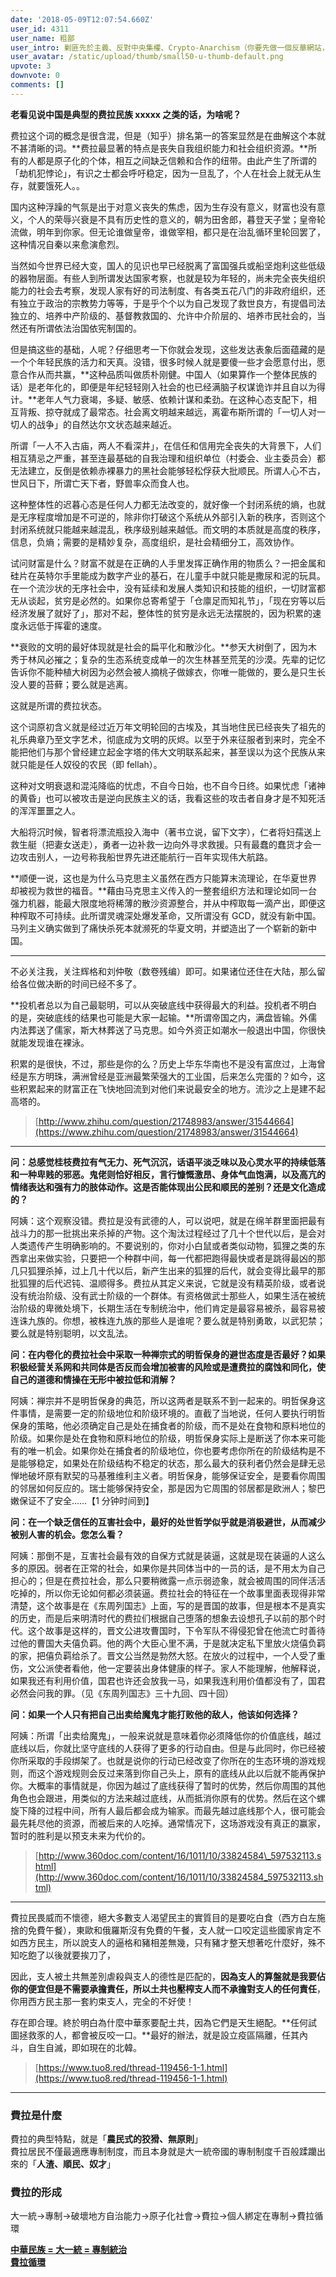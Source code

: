```yaml
---
date: '2018-05-09T12:07:54.660Z'
user_id: 4311
user_name: 粗鄙
user_intro: 剿匪先於主義、反對中央集權、Crypto-Anarchism（你要先做一個反華網站，然後再把它賣給共產黨）
user_avatar: /static/upload/thumb/small50-u-thumb-default.png
upvote: 3
downvote: 0
comments: []
---
```


**老看见说中国是典型的费拉民族 xxxxx 之类的话，为啥呢？**

费拉这个词的概念是很含混，但是（知乎）排名第一的答案显然是在曲解这个本就不甚清晰的词。**费拉最显著的特点是丧失自我组织能力和社会组织资源。**所有的人都是原子化的个体，相互之间缺乏信赖和合作的纽带。由此产生了所谓的「劫机犯悖论」，有识之士都会呼吁稳定，因为一旦乱了，个人在社会上就无从生存，就要饿死人。。

国内这种浮躁的气氛是出于对意义丧失的焦虑，因为生存没有意义，财富也没有意义，个人的荣辱兴衰是不具有历史性的意义的，朝为田舍郎，暮登天子堂；皇帝轮流做，明年到你家。但无论谁做皇帝，谁做宰相，都只是在治乱循环里轮回罢了，这种情况自秦以来愈演愈烈。

当然如今世界已经大变，国人的见识也早已经脱离了富国强兵或船坚炮利这些低级的器物层面。有些人到所谓发达国家考察，也就是较为年轻的，尚未完全丧失组织能力的社会去考察，发现人家有好的司法制度、有各类五花八门的非政府组织，还有独立于政治的宗教势力等等，于是乎个个以为自己发现了救世良方，有提倡司法独立的、培养中产阶级的、基督教救国的、允许中介阶层的、培养市民社会的，当然还有所谓依法治国依宪制国的。

但是搞这些的基础，人呢？仔细思考一下你就会发现，这些发达表象后面蕴藏的是一个个年轻民族的活力和天真。没错，很多时候人就是要傻一些才会愿意付出，愿意合作从而共赢，**这种品质叫做质朴刚健。中国人（如果算作一个整体民族的话）是老年化的，即便是年纪轻轻刚入社会的也已经满脑子权谋诡诈并且自以为得计。**老年人气力衰竭，多疑、敏感、依赖计谋和柔劲。在这种心态支配下，相互背叛、掠夺就成了最常态。社会离文明越来越远，离霍布斯所谓的「一切人对一切人的战争」的自然达尔文状态越来越近。

所谓「一人不入古庙，两人不看深井」，在信任和信用完全丧失的大背景下，人们相互猜忌之严重，甚至连最基础的自我治理和组织单位（村委会、业主委员会）都无法建立，反倒是依赖赤裸暴力的黑社会能够轻松俘获大批顺民。所谓人心不古，世风日下，所谓亡天下者，野兽率众而食人也。

这种整体性的迟暮心态是任何人力都无法改变的，就好像一个封闭系统的熵，也就是无序程度增加是不可逆的，除非你打破这个系统从外部引入新的秩序，否则这个封闭系统就只能越来越混乱，秩序级别越来越低。而文明的本质就是高度的秩序，信息，负熵；需要的是精妙复杂，高度组织，是社会精细分工，高效协作。

试问财富是什么？财富不就是在正确的人手里发挥正确作用的物质么？一把金属和硅片在英特尔手里能成为数字产业的基石，在儿童手中就只能是撒尿和泥的玩具。在一个流沙状的无序社会中，没有延续和发展人类知识和技能的组织，一切财富都无从谈起，贫穷是必然的。如果你总寄希望于「仓廪足而知礼节」，「现在穷等以后经济发展了就好了」，那对不起，整体性的贫穷是永远无法摆脱的，因为积累的速度永远低于挥霍的速度。

**衰败的文明的最好体现就是社会的扁平化和散沙化。**参天大树倒了，因为木秀于林风必摧之；复杂的生态系统变成单一的次生林甚至荒芜的沙漠。先辈的记忆告诉你不能种植大树因为必然会被人摘桃子做嫁衣，你唯一能做的，要么是只生长没人要的苔藓；要么就是逃离。

这就是所谓的费拉状态。

这个词原初含义就是经过近万年文明轮回的古埃及，其当地住民已经丧失了祖先的礼乐典章乃至文字艺术，彻底成为文明的灰烬。以至于外来征服者到来时，完全不能把他们与那个曾经建立起金字塔的伟大文明联系起来，甚至误以为这个民族从来就只能是任人奴役的农民（即 fellah）。

这种对文明衰退和混沌降临的忧虑，不自今日始，也不自今日终。如果忧虑「诸神的黄昏」也可以被攻击是逆向民族主义的话，我看这些的攻击者自身才是不知死活的浑浑噩噩之人。

大船将沉时候，智者将漂流瓶投入海中（著书立说，留下文字），仁者将妇孺送上救生艇（把妻女送走），勇者一边补救一边向外寻求救援。只有最蠢的蠢货才会一边攻击别人，一边号称我船世界先进还能航行一百年实现伟大航路。

**顺便一说，这也是为什么马克思主义虽然在西方只能算末流理论，在华夏世界却被视为救世的福音。**藉由马克思主义传入的一整套组织方法和理论如同一台强力机器，能最大限度地将稀薄的散沙资源整合，并从中榨取每一滴产出，即便这种榨取不可持续。此所谓灵魂深处爆发革命，又所谓没有 GCD，就没有新中国。马列主义确实做到了痛快杀死本就濒死的华夏文明，并塑造出了一个崭新的新中国。

---

不必关注我，关注辉格和刘仲敬（数卷残编）即可。如果诸位还住在大陆，那么留给各位做决断的时间已经不多了。

**投机者总以为自己最聪明，可以从突破底线中获得最大的利益。投机者不明白的是，突破底线的结果也可能是大家一起输。**所谓帝国之内，满盘皆输。外儒内法葬送了儒家，斯大林葬送了马克思。如今外资正如潮水一般退出中国，你很快就能发现谁在裸泳。

积累的是很快，不过，那些是你的么？历史上华东华南也不是没有富庶过，上海曾经是东方明珠，满洲曾经是亚洲最繁荣强大的工业国，后来怎么完蛋的？如今，这些积累起来的财富正在飞快地回流到对他们来说最安全的地方。流沙之上是建不起高塔的。

> [http://www.zhihu.com/question/21748983/answer/31544664](https://www.zhihu.com/question/21748983/answer/31544664)

---

**问：总感觉桂枝费拉有气无力、死气沉沉，话语平淡乏味以及心灵水平的持续低落和一种卑贱的邪恶。鬼佬则恰好相反，言行慷慨激昂、身体气血饱满，以及高亢的情绪表达和强有力的肢体动作。这是否能体现出公民和顺民的差别？还是文化造成的？**

阿姨：这个观察没错。费拉是没有武德的人，可以说吧，就是在绵羊群里面把最有战斗力的那一批挑出来杀掉的产物。这个淘汰过程经过了几十个世代以后，是会对人类遗传产生明确影响的。不要说别的，你对小白鼠或者类似动物，狐狸之类的东西拿出来做实验，只要把一个种群中间，每一代都把跑得最快或者是跳得最凶的那几只狐狸杀掉，过上几十代以后，新产生出来的狐狸的后代，就会变得比最早的那批狐狸的后代迟钝、温顺得多。费拉从其定义来说，它就是没有精英阶级，或者说没有统治阶级、没有武士阶级的一个群体。有资格做武士那些人，如果生活在被统治阶级的卑微处境下，长期生活在专制统治中，他们肯定是最容易被杀，最容易被连诛九族的。你想，被株连九族的那些人是谁呢？要么就是特别勇敢，以武犯禁；要么就是特别聪明，以文乱法。

**问：在内卷化的费拉社会中采取一种禅宗式的明哲保身的避世态度是否最好？如果积极经营关系网和共同体是否反而会增加被害的风险或是遭费拉的腐蚀和同化，使自己的道德和情操在无形中被拉低和消解？**

阿姨：禅宗并不是明哲保身的典范，所以这两者是联系不到一起来的。明哲保身这件事情，是需要一定的阶级地位和阶级环境的。直截了当地说，任何人要执行明哲保身的策略，他必须确定自己是处在捕食者的阶级，而不是处在食物和原料地位的阶级。如果你是处在食物和原料地位的阶级，明哲保身实际上是断送了你本来可能有的唯一机会。如果你处在捕食者的阶级地位，你也要考虑你所在的阶级结构是不是能够稳定，如果处在阶级结构不稳定的状态，那么最大的获利者仍然会是肆无忌惮地破坏原有默契的马基雅维利主义者。明哲保身，能够保证安全，是要看你周围的邻居如何反应的。瑞士能够保持安全，那是因为它周围的邻居都是欧洲人；黎巴嫩保证不了安全……【1 分钟时间到】

**问：在一个缺乏信任的互害社会中，最好的处世哲学似乎就是消极避世，从而减少被别人害的机会。您怎么看？**

阿姨：那倒不是，互害社会最有效的自保方式就是装逼，这就是现在装逼的人这么多的原因。弱者在正常的社会，如果你是共同体当中的一员的话，是不用太为自己担心的；但是在费拉社会，那么只要稍微露一点示弱迹象，就会被周围的同伴活活吃掉的，所以你无论如何都必须装逼。费拉社会的特征在一个故事里面表现得非常清楚，这个故事是在《东周列国志》上面，写的是晋国的故事，但是根本不是真实的历史，而是后来明清时代的费拉们根据自己堕落的想象去设想孔子以前的那个时代。这个故事是这样的，晋文公进攻曹国时，下令军队不得侵犯曾在他流亡时善待过他的曹国大夫僖负羁。他的两个大臣心里不满，于是就决定私下里放火烧僖负羁的家，把僖负羁给杀了。晋文公当然是勃然大怒。在放火的过程中，一个人受了重伤，文公派使者看他，他一定要装出身体健康的样子。家人不能理解，他解释说，如果我还有利用价值，国君也许还会放我一马，如果我连利用价值都没有了，国君必然会问我的罪。（见《东周列国志》三十九回、四十回）

**问：如果一个人只有把自己出卖给魔鬼才能打败他的敌人，他该如何选择？**

阿姨：所谓「出卖给魔鬼」，一般来说就是意味着你必须降低你的价值底线，越过底线以后，你就比坚守底线的人获得了更多的行动自由。但是与此同时，你已经被你所采取的手段绑架了。也就是说你的行动已经改变了你所在的生态环境的游戏规则，而这个游戏规则会反过来落到你自己头上，原有的底线从此以后就不能再保护你。大概率的事情就是，你因为越过了底线获得了暂时的优势，然后你周围的其他角色也会跟进，用类似的方法来越过底线，从而抵消你原有的优势。然后在这个螺旋下降的过程中间，所有人最后都会成为输家。而最先越过底线那个人，很可能会最先耗尽他的资源，而被后来的人吃掉。通常情况下，这场游戏没有真正的赢家，暂时的胜利是以预支未来为代价的。

> [http://www.360doc.com/content/16/1011/10/33824584\_597532113.shtml](http://www.360doc.com/content/16/1011/10/33824584_597532113.shtml)

---

費拉民畏威而不懷德，絕大多數支人渴望民主的實質目的是要吃白食（西方白左施捨的免費午餐），東歐和俄羅斯沒有免費的午餐，支人就一口咬定這些國家肯定不如西方民主，所以說支人的逼格和豬相差無幾，只有豬才整天想著吃什麼好，殊不知吃飽了以後就要挨刀了，

因此，支人被土共無差別虐殺與支人的德性是匹配的，**因為支人的算盤就是我要佔你的便宜但是不需要承擔責任，所以土共也壓榨支人而不承擔對支人的任何責任**，你用西方民主那一套約束支人，完全的不好使！

存在即合理。終於明白為什麼中華豕要配土共，因為它們是天生絕配。**任何試圖拯救豕的人，都會被反咬一口。**最好的辦法，就是設立疫區隔離，任其內斗，自生自滅，即如現在的北韓。

> [https://www.tuo8.red/thread-119456-1-1.html](https://www.tuo8.red/thread-119456-1-1.html)

---

### 費拉是什麼

費拉的典型特點，就是「**農民式的狡猾、無原則**」  
費拉居民不僅最適應專制制度，而且本身就是大一統帝國的專制制度千百般蹂躪出來的「**人渣、順民、奴才**」

### 費拉的形成

大一統→專制→破壞地方自治能力→原子化社會→費拉→個人綁定在專制→費拉循環

**[中華民族 = 大一統 = 專制統治](https://pincongbackup.github.io/p/63140/?s=75914)**  
**[費拉循環](https://pincongbackup.github.io/p/72271)**
